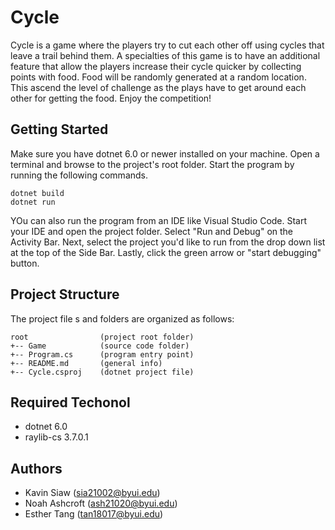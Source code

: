 # Cycle
Cycle is a game where the players try to cut each other off using cycles
that leave a trail behind them. A specialties of this game is to have an
additional feature that allow the players increase their cycle quicker by 
collecting points with food. Food will be randomly generated at a random 
location. This ascend the level of challenge as the plays have to get 
around each other for getting the food. Enjoy the competition!

## Getting Started
Make sure you have dotnet 6.0 or newer installed on your machine. Open
a terminal and browse to the project's root folder. Start the program
by running the following commands.
```
dotnet build
dotnet run
```
YOu can also run the program from an IDE like Visual Studio Code.
Start your IDE and open the project folder. Select "Run and Debug" on
the Activity Bar. Next, select the project you'd like to run from the 
drop down list at the top of the Side Bar. Lastly, click the green 
arrow or "start debugging" button.

## Project Structure
The project file s and folders are organized as follows:
```
root                (project root folder)
+-- Game            (source code folder)
+-- Program.cs      (program entry point)
+-- README.md       (general info)
+-- Cycle.csproj    (dotnet project file)
```

## Required Techonol
* dotnet 6.0
* raylib-cs 3.7.0.1

## Authors
* Kavin Siaw (sia21002@byui.edu)
* Noah Ashcroft (ash21020@byui.edu)
* Esther Tang (tan18017@byui.edu)
